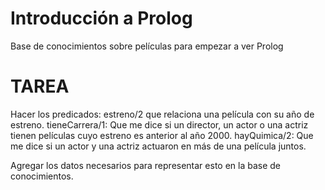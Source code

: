 # Introducción a Prolog
Base de conocimientos sobre películas para empezar a ver Prolog

# TAREA

Hacer los predicados:
estreno/2 que relaciona una película con su año de estreno. 
tieneCarrera/1: Que me dice si un director, un actor o una actriz tienen películas cuyo estreno es anterior al año 2000.
hayQuimica/2: Que me dice si un actor y una actriz actuaron en más de una película juntos.

Agregar los datos necesarios para representar esto en la base de conocimientos.
